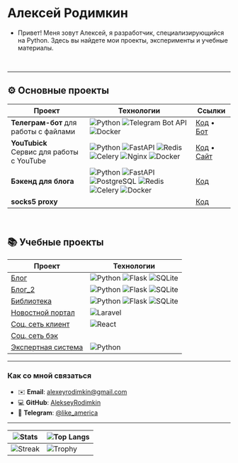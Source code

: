 # Алексей Родимкин

- Привет! Меня зовут Алексей, я разработчик, специализирующийся на Python. Здесь вы найдете мои проекты, эксперименты и учебные материалы.

<br>

---

## ⚙️ Основные проекты

| Проект | Технологии | Ссылки |
|--------|------------|--------|
| **Телеграм-бот** для работы с файлами | ![Python](https://img.shields.io/badge/Python-3776AB?logo=python&logoColor=white) ![Telegram Bot API](https://img.shields.io/badge/Telegram_Bot_API-26A5E4?logo=telegram) ![Docker](https://img.shields.io/badge/Docker-2496ED?logo=docker&logoColor=white)| [Код](https://github.com/AlekseyRodimkin/bot_convert) • [Бот](https://t.me/not_file_bot) |
| **YouTubick**<br>Сервис для работы с YouTube | ![Python](https://img.shields.io/badge/Python-3776AB?logo=python&logoColor=white) ![FastAPI](https://img.shields.io/badge/FastAPI-009688?logo=fastapi&logoColor=white) ![Redis](https://img.shields.io/badge/Redis-DC382D?logo=redis&logoColor=white) ![Celery](https://img.shields.io/badge/Celery-37814A?logo=celery&logoColor=white) ![Nginx](https://img.shields.io/badge/Nginx-009639?logo=nginx&logoColor=white) ![Docker](https://img.shields.io/badge/Docker-2496ED?logo=docker&logoColor=white)| [Код](https://github.com/AlekseyRodimkin/YouTubick) • [Сайт](https://youtubick.ru/) |
| **Бэкенд для блога** | ![Python](https://img.shields.io/badge/Python-3776AB?logo=python&logoColor=white) ![FastAPI](https://img.shields.io/badge/FastAPI-009688?logo=fastapi&logoColor=white) ![PostgreSQL](https://img.shields.io/badge/PostgreSQL-4169E1?logo=postgresql) ![Redis](https://img.shields.io/badge/Redis-DC382D?logo=redis&logoColor=white) ![Celery](https://img.shields.io/badge/Celery-37814A?logo=celery&logoColor=white) ![Docker](https://img.shields.io/badge/Docker-2496ED?logo=docker&logoColor=white)| [Код](https://github.com/AlekseyRodimkin/fastapi_blog)|
| **socks5 proxy** | | [Код](https://github.com/AlekseyRodimkin/socks5-proxy) |


<br>
  
## 📚 Учебные проекты

| Проект         | Технологии       |
|----------------|------------------|
|[Блог](https://github.com/AlekseyRodimkin/flask_blog)  | ![Python](https://img.shields.io/badge/Python-3776AB?logo=python&logoColor=white) ![Flask](https://img.shields.io/badge/Flask-000000?logo=flask) ![SQLite](https://img.shields.io/badge/SQLite-003B57?logo=sqlite)|
|[Блог_2](https://github.com/AlekseyRodimkin/flask_blog_2)  | ![Python](https://img.shields.io/badge/Python-3776AB?logo=python&logoColor=white) ![Flask](https://img.shields.io/badge/Flask-000000?logo=flask) ![SQLite](https://img.shields.io/badge/SQLite-003B57?logo=sqlite)|
| [Библиотека](https://github.com/AlekseyRodimkin/flask_booksStore)  | ![Python](https://img.shields.io/badge/Python-3776AB?logo=python&logoColor=white) ![Flask](https://img.shields.io/badge/Flask-000000?logo=flask) ![SQLite](https://img.shields.io/badge/SQLite-003B57?logo=sqlite)
| [Новостной портал](https://github.com/AlekseyRodimkin/Laravel_news) | ![Laravel](https://img.shields.io/badge/Laravel-FF2D20?logo=laravel&logoColor=white)|
| [Соц. сеть клиент](https://github.com/AlekseyRodimkin/bloknot_social_client)|![React](https://img.shields.io/badge/React-61DAFB?logo=react&logoColor=black)|
| [Соц. сеть бэк](https://github.com/AlekseyRodimkin/bloknot_social_back)||
| [Экспертная система](https://github.com/AlekseyRodimkin/expert_system)|![Python](https://img.shields.io/badge/Python-3776AB?logo=python&logoColor=white)|



---

### Как со мной связаться

- ✉️ **Email**: [alexeyrodimkin@gmail.com](mailto:alexeyrodimkin@gmail.com)
- 💻 **GitHub**: [AlekseyRodimkin](https://github.com/AlekseyRodimkin)
- 📱 **Telegram**: [@like_america](https://t.me/like_america)

---

  | ![Stats](https://github-readme-stats.vercel.app/api?username=AlekseyRodimkin&show_icons=true&theme=radical&hide_title=true) | ![Top Langs](https://github-readme-stats.vercel.app/api/top-langs/?username=AlekseyRodimkin&layout=compact&theme=radical&hide_title=true) |
|-----------------------------------------------------------------------------------------------------------------------------|-------------------------------------------------------------------------------------------------------------------------------------------|
| ![Streak](https://github-readme-streak-stats.herokuapp.com/?user=AlekseyRodimkin&theme=radical)                             | ![Trophy](https://github-profile-trophy.vercel.app/?username=AlekseyRodimkin&theme=radical&row=2&column=3)                                |

